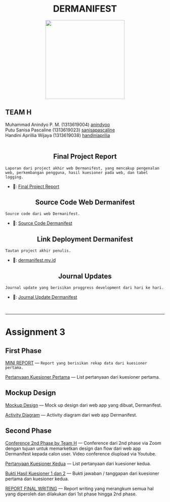 # <div align="center">DERMANIFEST</div>

<p align="center"><img src="https://user-images.githubusercontent.com/58965231/103895195-9413de00-5122-11eb-8170-01bfea7f06b3.png" width="250"></p>

## TEAM H
Muhammad Anindyo P. M. (1313619004) <a href = "https://github.com/anindyoo"> anindyoo </a> <br>
Putu Sanisa Pascaline (1313619023) <a href = "https://github.com/sanisapascaline"> sanisapascaline </a> <br>
Handini Aprillia Wijaya (1313619038) <a href = "https://github.com/teamh-ilkom19unj"> handiniaprilia </a> <br> <br> 

## <div align="center">Final Project Report</div>
```Laporan dari project akhir web Dermanifest, yang mencakup pengenalan web, perkembangan pengguna, hasil kuesioner pada web, dan tabel logging.```
* 🔗: <a href="https://github.com/teamh-ilkom19unj/DERMANIFEST/blob/development/final_project_report/Final_Project_Report.pdf"> Final Project Report </a>

## <div align="center">Source Code Web Dermanifest</div>
```Source code dari web Dermanifest.```
* 🔗: <a href="https://github.com/teamh-ilkom19unj/DERMANIFEST/tree/development/dermanifest">Source Code Dermanifest </a>

## <div align="center">Link Deployment Dermanifest</div>
```Tautan project akhir penulis.```
* 🔗: <a href="http://dermanifest.my.id/">dermanifest.my.id </a>

## <div align="center">Journal Updates</div>
```Journal update yang berisikan proggress development dari hari ke hari.```
* 🔗: <a href="https://github.com/teamh-ilkom19unj/DERMANIFEST/blob/development/journal_updates.md"> Journal Update Dermanifest </a>


<br>

----

# Assignment 3

## First Phase

<a href = "https://github.com/teamh-ilkom19unj/DERMANIFEST/blob/main/MINI_REPORT.md"> MINI REPORT</a> — ```Report yang berisikan rekap data dari kuesioner pertama.```

<a href = "https://docs.google.com/forms/d/e/1FAIpQLSfGLuVKoRG-y1tsUASWbMC11aJmuYp6F069yc4kCKkGk5R1xA/viewform"> Pertanyaan Kuesioner Pertama</a> — List pertanyaan dari kuesioner pertama.


## Mockup Design

<a href = "https://github.com/teamh-ilkom19unj/DERMANIFEST/tree/main/Dermanifest_Mockup_Design"> Mockup Design</a> — Mock up design dari web app yang dibuat, Dermanifest.

<a href = "https://github.com/teamh-ilkom19unj/DERMANIFEST/tree/main/Activity_Diagram"> Activity Diagram</a> — Activity diagram dari web app Dermanifest.


## Second Phase

<a href = "https://www.youtube.com/watch?v=_SoccZ7_Shg&feature=youtu.be"> Conference 2nd Phase by Team H</a> — Conference dari 2nd phase via Zoom dengan tujuan untuk memarketkan design dan flow dari web app Dermanifest kepada calon user. Video conference diupload via Youtube.

<a href = "https://docs.google.com/forms/d/e/1FAIpQLScfrY86_qvzqVf1dnPgp40kFh3yfIKx3ydP0Ntpn6YuJXgzjw/viewform"> Pertanyaan Kuesioner Kedua</a> — List pertanyaan dari kuesioner kedua.

<a href = "https://github.com/teamh-ilkom19unj/DERMANIFEST/tree/main/Questionnaire_Proof"> Bukti Hasil Kuesioner 1 dan 2</a> — Bukti jawaban / tanggapan dari kuesioner pertama dan kuesioner kedua.

<a href = "https://github.com/teamh-ilkom19unj/DERMANIFEST/blob/main/REPORT_FINAL_WRITING/Report_Writing.pdf"> REPORT FINAL WRITING</a> — Report writing yang merangkum semua hal yang diperoleh dan dilakukan dari 1st phase hingga 2nd phase.


